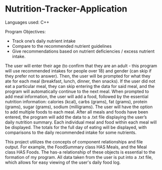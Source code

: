 # Nutrition-Tracker-Application

Languages used: C++

Program Objectives:
- Track one’s daily nutrient intake
- Compare to the recommended nutrient guidelines
- Give recommendations based on nutrient deficiencies / excess nutrient intake. 

The user will enter their age (to confirm that they are an adult - this program will use recommended intakes for people over 18) and gender
(can skip if they prefer not to answer). Then, the user will be prompted for what they ate for each meal (breakfast, lunch, dinner, then snacks). 
If the user did not eat a particular meal, they can skip entering the data for said meal, and the program will automatically continue to the next
meal. When prompted to add meal information, the user will add a food, followed by the essential nutrition information: calories (kcal), carbs 
(grams), fat (grams), protein (grams), sugar (grams), sodium (milligrams). The user will have the option to add multiple foods to each meal. 
After all meals and foods have been entered, the program will add the data to a .txt file displaying the user’s daily nutrition summary. 
Each individual meal and food within each meal will be displayed.
The totals for the full day of eating will be displayed, with comparisons to the daily recommended intake for some nutrients.

This project utilizes the concepts of component relationships and file output. For example, the FoodSummary class HAS Meals,
and the Meal class HAS Foods. The has-a relationship of these objects is essential to the formation of my program. All data
taken from the user is put into a .txt file, which allows for easy viewing of the user's daily food log. 

